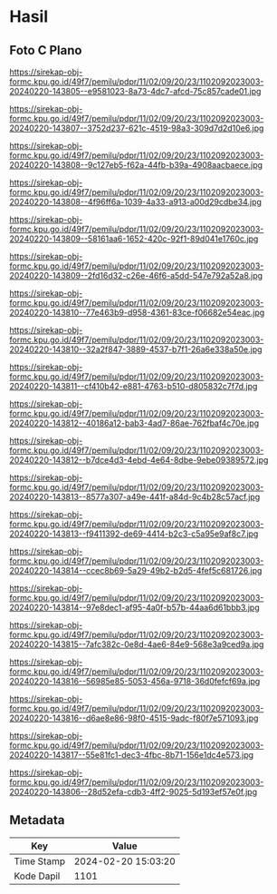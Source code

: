 # Hasil

## Foto C Plano

https://sirekap-obj-formc.kpu.go.id/49f7/pemilu/pdpr/11/02/09/20/23/1102092023003-20240220-143805--e9581023-8a73-4dc7-afcd-75c857cade01.jpg

https://sirekap-obj-formc.kpu.go.id/49f7/pemilu/pdpr/11/02/09/20/23/1102092023003-20240220-143807--3752d237-621c-4519-98a3-309d7d2d10e6.jpg

https://sirekap-obj-formc.kpu.go.id/49f7/pemilu/pdpr/11/02/09/20/23/1102092023003-20240220-143808--9c127eb5-f62a-44fb-b39a-4908aacbaece.jpg

https://sirekap-obj-formc.kpu.go.id/49f7/pemilu/pdpr/11/02/09/20/23/1102092023003-20240220-143808--4f96ff6a-1039-4a33-a913-a00d29cdbe34.jpg

https://sirekap-obj-formc.kpu.go.id/49f7/pemilu/pdpr/11/02/09/20/23/1102092023003-20240220-143809--58161aa6-1652-420c-92f1-89d041e1760c.jpg

https://sirekap-obj-formc.kpu.go.id/49f7/pemilu/pdpr/11/02/09/20/23/1102092023003-20240220-143809--2fd16d32-c26e-46f6-a5dd-547e792a52a8.jpg

https://sirekap-obj-formc.kpu.go.id/49f7/pemilu/pdpr/11/02/09/20/23/1102092023003-20240220-143810--77e463b9-d958-4361-83ce-f06682e54eac.jpg

https://sirekap-obj-formc.kpu.go.id/49f7/pemilu/pdpr/11/02/09/20/23/1102092023003-20240220-143810--32a2f847-3889-4537-b7f1-26a6e338a50e.jpg

https://sirekap-obj-formc.kpu.go.id/49f7/pemilu/pdpr/11/02/09/20/23/1102092023003-20240220-143811--cf410b42-e881-4763-b510-d805832c7f7d.jpg

https://sirekap-obj-formc.kpu.go.id/49f7/pemilu/pdpr/11/02/09/20/23/1102092023003-20240220-143812--40186a12-bab3-4ad7-86ae-762fbaf4c70e.jpg

https://sirekap-obj-formc.kpu.go.id/49f7/pemilu/pdpr/11/02/09/20/23/1102092023003-20240220-143812--b7dce4d3-4ebd-4e64-8dbe-9ebe09389572.jpg

https://sirekap-obj-formc.kpu.go.id/49f7/pemilu/pdpr/11/02/09/20/23/1102092023003-20240220-143813--8577a307-a49e-441f-a84d-9c4b28c57acf.jpg

https://sirekap-obj-formc.kpu.go.id/49f7/pemilu/pdpr/11/02/09/20/23/1102092023003-20240220-143813--f9411392-de69-4414-b2c3-c5a95e9af8c7.jpg

https://sirekap-obj-formc.kpu.go.id/49f7/pemilu/pdpr/11/02/09/20/23/1102092023003-20240220-143814--ccec8b69-5a29-49b2-b2d5-4fef5c681726.jpg

https://sirekap-obj-formc.kpu.go.id/49f7/pemilu/pdpr/11/02/09/20/23/1102092023003-20240220-143814--97e8dec1-af95-4a0f-b57b-44aa6d61bbb3.jpg

https://sirekap-obj-formc.kpu.go.id/49f7/pemilu/pdpr/11/02/09/20/23/1102092023003-20240220-143815--7afc382c-0e8d-4ae6-84e9-568e3a9ced9a.jpg

https://sirekap-obj-formc.kpu.go.id/49f7/pemilu/pdpr/11/02/09/20/23/1102092023003-20240220-143816--56985e85-5053-456a-9718-36d0fefcf69a.jpg

https://sirekap-obj-formc.kpu.go.id/49f7/pemilu/pdpr/11/02/09/20/23/1102092023003-20240220-143816--d6ae8e86-98f0-4515-9adc-f80f7e571093.jpg

https://sirekap-obj-formc.kpu.go.id/49f7/pemilu/pdpr/11/02/09/20/23/1102092023003-20240220-143817--55e81fc1-dec3-4fbc-8b71-156e1dc4e573.jpg

https://sirekap-obj-formc.kpu.go.id/49f7/pemilu/pdpr/11/02/09/20/23/1102092023003-20240220-143806--28d52efa-cdb3-4ff2-9025-5d193ef57e0f.jpg


## Metadata

| Key        | Value               |
| ---------- | ------------------- |
| Time Stamp | 2024-02-20 15:03:20 |
| Kode Dapil | 1101                |



